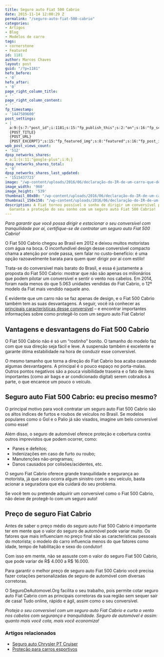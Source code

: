 ```yaml
---
title: Seguro auto Fiat 500 Cabrio
date: 2015-11-14 12:00:29 Z
permalink: "/seguro-auto-fiat-500-cabrio"
categories:
- Artigos
- Blog
- Modelos de carro
tags:
- cornerstone
- Featured
id: 1181
author: Marcos Chaves
layout: post
guid: "/?p=1181"
hefo_before:
- '0'
hefo_after:
- '0'
page_right_column_title:
- ''
page_right_column_content:
- ''
fp_timestamp:
- '1447509600'
post_settings:
- |
  a:9:{s:7:"post_id";i:1181;s:15:"fp_publish_this";s:2:"on";s:16:"fp_schedule_this";s:3:"yes";s:11:"fp_datetime";s:16:"2015/11/14 12:00";s:18:"fp_timezone_offset";s:3:"120";s:8:"msg_body";s:66:"Novo post no {SITE_NAME}
  {POST_TITLE}
  {POST_URL}
  {POST_EXCERPT}";s:15:"fp_featured_img";s:8:"featured";s:16:"fp_post_img_text";s:0:"";s:5:"pages";a:2:{i:0;s:3:"own";i:1;s:15:"520743491417556";}}
wpb_post_views_count:
- '512'
dpsp_networks_shares:
- a:1:{s:11:"google-plus";i:0;}
dpsp_networks_shares_total:
- '0'
dpsp_networks_shares_last_updated:
- '1515437723'
image: "/wp-content/uploads/2016/06/declaração-do-IR-de-um-carro-que-dei-de-presente2.jpg"
image_width: '960'
image_height: '539'
thumbnail_80x80: "/wp-content/uploads/2016/06/declaração-do-IR-de-um-carro-que-dei-de-presente2-80x80.jpg"
thumbnail_150x150: "/wp-content/uploads/2016/06/declaração-do-IR-de-um-carro-que-dei-de-presente2-150x150.jpg"
description: A Fiat tornou possível o sonho de dirigir um conversível por um bom preço.
  Garanta a proteção do seu sonho com um seguro auto Fiat 500 Cabrio!
---
```


_Para garantir que você possa dirigir e estacionar o seu conversível com tranquilidade por aí, certifique-se de contratar um seguro auto Fiat 500 Cabrio!_

O Fiat 500 Cabrio chegou ao Brasil em 2012 e deixou muitos motoristas com água na boca. O inconfundível design desse conversível compacto chama a atenção por onde passa, sem falar no custo-benefício: é uma opção razoavelmente barata para quem quer dirigir por aí com estilo!

Trata-se do conversível mais barato do Brasil, e essa é justamente a proposta do Fiat 500 Cabrio: mostrar que não são apenas os milionários que podem pilotar um conversível e sentir o vento nos cabelos. Em 2014, foram nada menos do que 5.063 unidades vendidas do Fiat Cabrio, o 12º modelo da Fiat mais vendido naquele ano.

É evidente que um carro não se faz apenas de design, e o Fiat 500 Cabrio também tem as suas desvantagens. A seguir, você irá conhecer as <a href="http://revistaautoesporte.globo.com/Analises/noticia/2014/11/avaliacao-fiat-500-cabrio.html" target="_blank">principais características desse conversível</a> – e encontrar importantes informações sobre como protegê-lo com um seguro auto Fiat Cabrio!

## Vantagens e desvantagens do Fiat 500 Cabrio

O Fiat 500 Cabrio não é só um “rostinho” bonito. O tamanho do modelo faz com que sua direção seja fácil e leve. A suspensão também é excelente e garante ótima estabilidade na hora de conduzir esse conversível.

O mesmo tamanho que torna a direção do Fiat Cabrio boa acaba causando algumas desvantagens. A principal é o pouco espaço no porta-malas. Outros pontos negativos são a pouca visibilidade traseira e o fato de itens importantes (como air bags e ar condicionado digital) serem cobrados à parte, o que encarece um pouco o veículo.

## Seguro auto Fiat 500 Cabrio: eu preciso mesmo?

O principal motivo para você contratar um seguro auto Fiat 500 Cabrio são os altos índices de furtos e roubos de veículos no Brasil. Se modelos populares como o Gol e o Palio já são visados, imagine um belo conversível como esse!

Além disso, o seguro de automóvel oferece proteção e cobertura contra outros imprevistos que podem ocorrer, como:

  * Panes e defeitos;
  * Indenizações em caso de furto ou roubo;
  * Manutenções não-programas;
  * Danos causados por colisões/acidentes, etc.

O seguro Fiat Cabrio oferece grande tranquilidade e segurança ao motorista, já que caso ocorra algum sinistro com o seu veículo, basta acionar a seguradora que ela cuidará do seu problema.

Se você tem ou pretende adquirir um conversível como o Fiat 500 Cabrio, não deixe de protegê-lo com um seguro auto!

## Preço de seguro Fiat Cabrio

Antes de saber o preço médio do seguro auto Fiat 500 Cabrio é importante ter em mente que o valor do seguro de automóvel pode variar muito. Os fatores que mais influenciam no preço final são as características pessoais do motorista; o modelo do carro influencia menos do que fatores como idade, tempo de habilitação e sexo do condutor!

Com isso em mente, não se assuste com o valor do seguro Fiat 500 Cabrio, que pode variar de R$ 4.000 a R$ 16.000.

Para garantir o melhor preço de seguro auto Fiat 500 Cabrio você precisa fazer cotações personalizadas de seguro de automóvel com diversas corretoras.

O SeguroDeAutomovel.Org facilita o seu trabalho, pois permite cotar seguro auto Fiat Cabrio com as principais corretoras da sua região sem sequer sair de casa! Tudo online, rápido e ágil, assim como o seu conversível.

_Proteja o seu conversível com um seguro auto Fiat Cabrio e curta o vento nos cabelos com segurança e tranquilidade. Seguro de automóvel é assim: quanto mais você cota, mais você economiza!_

### Artigos relacionados

  * <a href="/seguro-auto-chrysler" target="_blank">Seguro auto Chrysler PT Cruiser</a>
  * <a href="/seguro-carro-esportivo" target="_blank">Proteção para carros esportivos</a>